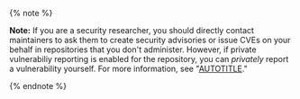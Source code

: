 {% note %}

**Note:** If you are a security researcher, you should directly contact maintainers to ask them to create security advisories or issue CVEs on your behalf in repositories that you don't administer. However, if private vulnerabiliy reporting is enabled for the repository, you can _privately_ report a vulnerability yourself. For more information, see "[AUTOTITLE](/code-security/security-advisories/guidance-on-reporting-and-writing-information-about-vulnerabilities/privately-reporting-a-security-vulnerability)."

{% endnote %}
